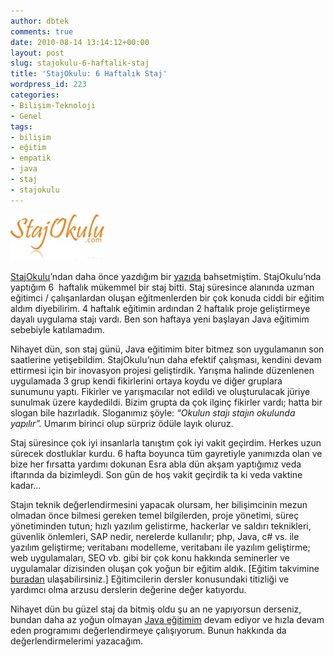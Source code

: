 ```yaml
---
author: dbtek
comments: true
date: 2010-08-14 13:14:12+00:00
layout: post
slug: stajokulu-6-haftalik-staj
title: 'StajOkulu: 6 Haftalık Staj'
wordpress_id: 223
categories:
- Bilişim-Teknoloji
- Genel
tags:
- bilişim
- eğitim
- empatik
- java
- staj
- stajokulu
---
```


[![logo](/assets/media/2010/08/logo_thumb.jpg)](/assets/media/2010/08/logo.jpg)

[StajOkulu](http://stajokulu.com)’ndan daha önce yazdığım bir [yazıda](http://blog.ismaildemirbilek.com/genel/staj-okulu/) bahsetmiştim. StajOkulu’nda yaptığım 6  haftalık mükemmel bir staj bitti. Staj süresince alanında uzman eğitimci / çalışanlardan oluşan eğitmenlerden bir çok konuda ciddi bir eğitim aldım diyebilirim. 4 haftalık eğitimin ardından 2 haftalık proje geliştirmeye dayalı uygulama stajı vardı. Ben son haftaya yeni başlayan Java eğitimim sebebiyle katılamadım.

Nihayet dün, son staj günü, Java eğitimim biter bitmez son uygulamanın son saatlerine yetişebildim. StajOkulu’nun daha efektif çalışması, kendini devam ettirmesi için bir inovasyon projesi geliştirdik. Yarışma halinde düzenlenen uygulamada 3 grup kendi fikirlerini ortaya koydu ve diğer gruplara sunumunu yaptı. Fikirler ve yarışmacılar not edildi ve oluşturulacak jüriye sunulmak üzere kaydedildi. Bizim grupta da çok ilginç fikirler vardı; hatta bir slogan bile hazırladık. Sloganımız şöyle: _“Okulun stajı stajın okulunda yapılır”._ Umarım birinci olup sürpriz ödüle layık oluruz.

Staj süresince çok iyi insanlarla tanıştım çok iyi vakit geçirdim. <!-- more -->Herkes uzun sürecek dostluklar kurdu. 6 hafta boyunca tüm gayretiyle yanımızda olan ve bize her fırsatta yardımı dokunan Esra abla dün akşam yaptığımız veda iftarında da bizimleydi. Son gün de hoş vakit geçirdik ta ki veda vaktine kadar…

Stajın teknik değerlendirmesini yapacak olursam, her bilişimcinin mezun olmadan önce bilmesi gereken temel bilgilerden, proje yönetimi, süreç yönetiminden tutun; hızlı yazılım gelistirme, hackerlar ve saldırı teknikleri, güvenlik önlemleri, SAP nedir, nerelerde kullanılır; php, Java, c# vs. ile yazılım geliştirme; veritabanı modelleme, veritabanı ile yazılım geliştirme; web uygulamaları, SEO vb. gibi bir çok konu hakkında seminerler ve uygulamalar dizisinden oluşan çok yoğun bir eğitim aldık. [Eğitim takvimine [buradan](http://blog.ismaildemirbilek.com/stajokulu.htm) ulaşabilirsiniz.] Eğitimcilerin dersler konusundaki titizliği ve yardımcı olma arzusu derslerin değerine değer katıyordu.

Nihayet dün bu güzel staj da bitmiş oldu şu an ne yapıyorsun derseniz, bundan daha az yoğun olmayan [Java eğitimim](http://emeapressoffice.oracle.com/Press-Releases/Oracle-dan-Gen%C3%A7lere-%C3%9Ccretsiz-Java-E%C4%9Fitimi-ve-Kariyer-F%C4%B1rsat%C4%B1-1473.aspx) devam ediyor ve hızla devam eden programımı değerlendirmeye çalışıyorum. Bunun hakkında da değerlendirmelerimi yazacağım.
